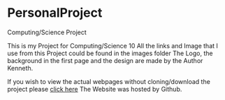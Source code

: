 # PersonalProject
Computing/Science Project

This is my Project for Computing/Science 10
All the links and Image that I use from this Project could be found in the images folder
The Logo, the background in the first page and the design are made by the Author Kenneth.

If you wish to view the actual webpages without cloning/download the project please <a href="https://kennethgomez01.github.io/PersonalProject/" target="_Blank">click here</a> The Website was hosted by Github.
